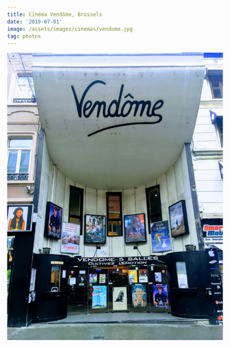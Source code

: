 ```yaml
---
title: Cinéma Vendôme, Brussels
date: '2019-07-01'
image: /assets/images/cinemas/vendome.jpg
tag: photos
---
```


![image](/assets/images/cinemas/vendome.jpg)
